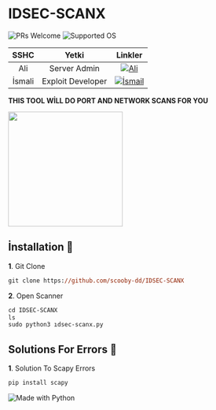 # IDSEC-SCANX
![PRs Welcome](https://badges.frapsoft.com/os/v2/open-source.svg?v=103) ![Supported OS](https://img.shields.io/badge/Supported%20OS-Linux-yellow.svg)


|SSHC|Yetki|Linkler|
|:---:|:---:|:---:|
|Ali|Server Admin|[![Ali](https://img.shields.io/badge/sshc-discord-black)](https://discord.com/users/846134648433410100)|
|İsmali|Exploit Developer|[![İsmail](https://img.shields.io/badge/sshc-discord-red)](https://discord.com/users/561872492164153355)|


<strong>THIS TOOL WİLL DO PORT AND NETWORK SCANS FOR YOU</strong>

<img widht="257" height="233" src="https://i.hizliresim.com/97br60u.png">

## İnstallation :handshake:

**1**. Git Clone

```ps 
git clone https://github.com/scooby-dd/IDSEC-SCANX
```

**2**. Open Scanner

```ps 
cd IDSEC-SCANX
ls
sudo python3 ıdsec-scanx.py
```
## Solutions For Errors :dart:

**1**. Solution To Scapy Errors

```ps 
pip install scapy
```

![Made with Python](https://forthebadge.com/images/badges/made-with-python.svg)
